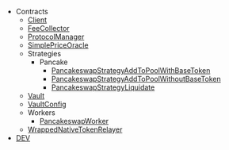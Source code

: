- Contracts
  - [Client](contracts\Client)
  - [FeeCollector](contracts\FeeCollector)
  - [ProtocolManager](contracts\ProtocolManager)
  - [SimplePriceOracle](contracts\SimplePriceOracle)
  - Strategies
    - Pancake
      - [PancakeswapStrategyAddToPoolWithBaseToken](contracts\strategies\pancake\PancakeswapStrategyAddToPoolWithBaseToken)
      - [PancakeswapStrategyAddToPoolWithoutBaseToken](contracts\strategies\pancake\PancakeswapStrategyAddToPoolWithoutBaseToken)
      - [PancakeswapStrategyLiquidate](contracts\strategies\pancake\PancakeswapStrategyLiquidate)
  - [Vault](contracts\Vault)
  - [VaultConfig](contracts\VaultConfig)
  - Workers
    - [PancakeswapWorker](contracts\workers\PancakeswapWorker)
  - [WrappedNativeTokenRelayer](contracts\WrappedNativeTokenRelayer)
- [DEV](/)
